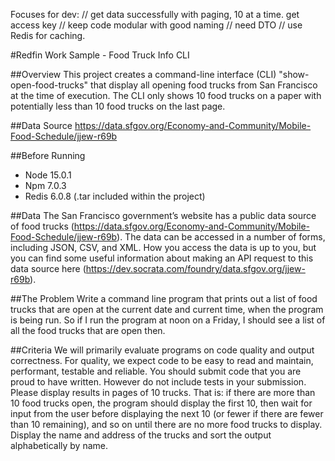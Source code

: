 Focuses for dev:
// get data successfully with paging, 10 at a time. get access key
// keep code modular with good naming
// need DTO
// use Redis for caching. 


#Redfin Work Sample - Food Truck Info CLI

##Overview
This project creates a command-line interface (CLI) "show-open-food-trucks" 
that display all opening food trucks from San Francisco at the time of execution. 
The CLI only shows 10 food trucks on a paper with potentially less than 10 
food trucks on the last page. 

##Data Source
https://data.sfgov.org/Economy-and-Community/Mobile-Food-Schedule/jjew-r69b

##Before Running
- Node 15.0.1
- Npm 7.0.3
- Redis 6.0.8 (.tar included within the project)

##Data
The San Francisco government’s website has a public data source of food trucks
(https://data.sfgov.org/Economy-and-Community/Mobile-Food-Schedule/jjew-r69b). The data
can be accessed in a number of forms, including JSON, CSV, and XML. How you access the
data is up to you, but you can find some useful information about making an API request to
this data source here (https://dev.socrata.com/foundry/data.sfgov.org/jjew-r69b).

##The Problem
Write a command line program that prints out a list of food trucks that are open at the
current date and current time, when the program is being run. So if I run the program at
noon on a Friday, I should see a list of all the food trucks that are open then.

##Criteria
We will primarily evaluate programs on code quality and output correctness.
For quality, we expect code to be easy to read and maintain, performant, testable and
reliable. You should submit code that you are proud to have written. However do not
include tests in your submission.
Please display results in pages of 10 trucks. That is: if there are more than 10 food trucks open,
the program should display the first 10, then wait for input from the user before displaying the
next 10 (or fewer if there are fewer than 10 remaining), and so on until there are no more food
trucks to display. Display the name and address of the trucks and sort the output alphabetically
by name.